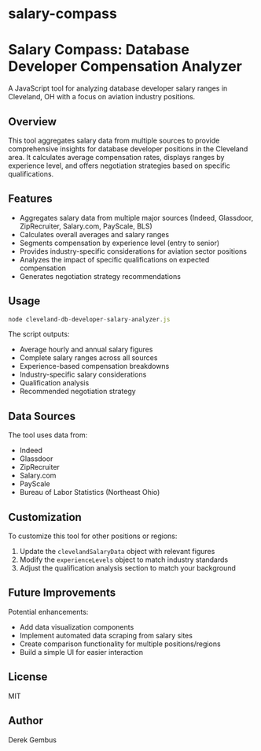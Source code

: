# salary-compass
# Salary Compass: Database Developer Compensation Analyzer

A JavaScript tool for analyzing database developer salary ranges in Cleveland, OH with a focus on aviation industry positions.

## Overview

This tool aggregates salary data from multiple sources to provide comprehensive insights for database developer positions in the Cleveland area. It calculates average compensation rates, displays ranges by experience level, and offers negotiation strategies based on specific qualifications.

## Features

- Aggregates salary data from multiple major sources (Indeed, Glassdoor, ZipRecruiter, Salary.com, PayScale, BLS)
- Calculates overall averages and salary ranges
- Segments compensation by experience level (entry to senior)
- Provides industry-specific considerations for aviation sector positions
- Analyzes the impact of specific qualifications on expected compensation
- Generates negotiation strategy recommendations

## Usage

```javascript
node cleveland-db-developer-salary-analyzer.js
```

The script outputs:
- Average hourly and annual salary figures
- Complete salary ranges across all sources
- Experience-based compensation breakdowns
- Industry-specific salary considerations
- Qualification analysis
- Recommended negotiation strategy

## Data Sources

The tool uses data from:
- Indeed
- Glassdoor
- ZipRecruiter
- Salary.com
- PayScale
- Bureau of Labor Statistics (Northeast Ohio)

## Customization

To customize this tool for other positions or regions:
1. Update the `clevelandSalaryData` object with relevant figures
2. Modify the `experienceLevels` object to match industry standards
3. Adjust the qualification analysis section to match your background

## Future Improvements

Potential enhancements:
- Add data visualization components
- Implement automated data scraping from salary sites
- Create comparison functionality for multiple positions/regions
- Build a simple UI for easier interaction

## License

MIT

## Author

Derek Gembus
